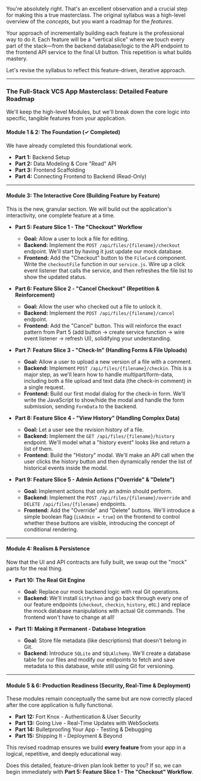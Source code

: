 You're absolutely right. That's an excellent observation and a crucial step for making this a true masterclass. The original syllabus was a high-level overview of the _concepts_, but you want a roadmap for the _features_.

Your approach of incrementally building each feature is the professional way to do it. Each feature will be a "vertical slice" where we touch every part of the stack—from the backend database/logic to the API endpoint to the frontend API service to the final UI button. This repetition is what builds mastery.

Let's revise the syllabus to reflect this feature-driven, iterative approach.

---

### **The Full-Stack VCS App Masterclass: Detailed Feature Roadmap**

We'll keep the high-level Modules, but we'll break down the core logic into specific, tangible features from your application.

#### **Module 1 & 2: The Foundation (✓ Completed)**

We have already completed this foundational work.

- **Part 1:** Backend Setup
- **Part 2:** Data Modeling & Core "Read" API
- **Part 3:** Frontend Scaffolding
- **Part 4:** Connecting Frontend to Backend (Read-Only)

---

#### **Module 3: The Interactive Core (Building Feature by Feature)**

This is the new, granular section. We will build out the application's interactivity, one complete feature at a time.

- **Part 5: Feature Slice 1 - The "Checkout" Workflow**

  - **Goal:** Allow a user to lock a file for editing.
  - **Backend:** Implement the `POST /api/files/{filename}/checkout` endpoint. We'll start by having it just update our mock database.
  - **Frontend:** Add the "Checkout" button to the `FileCard` component. Write the `checkoutFile` function in our `service.js`. Wire up a click event listener that calls the service, and then refreshes the file list to show the updated status.

- **Part 6: Feature Slice 2 - "Cancel Checkout" (Repetition & Reinforcement)**

  - **Goal:** Allow the user who checked out a file to unlock it.
  - **Backend:** Implement the `POST /api/files/{filename}/cancel` endpoint.
  - **Frontend:** Add the "Cancel" button. This will reinforce the exact pattern from Part 5 (add button -> create service function -> wire event listener -> refresh UI), solidifying your understanding.

- **Part 7: Feature Slice 3 - "Check-In" (Handling Forms & File Uploads)**

  - **Goal:** Allow a user to upload a new version of a file with a comment.
  - **Backend:** Implement `POST /api/files/{filename}/checkin`. This is a major step, as we'll learn how to handle multipart/form-data, including both a file upload and text data (the check-in comment) in a single request.
  - **Frontend:** Build our first modal dialog for the check-in form. We'll write the JavaScript to show/hide the modal and handle the form submission, sending `FormData` to the backend.

- **Part 8: Feature Slice 4 - "View History" (Handling Complex Data)**

  - **Goal:** Let a user see the revision history of a file.
  - **Backend:** Implement the `GET /api/files/{filename}/history` endpoint. We'll model what a "history event" looks like and return a list of them.
  - **Frontend:** Build the "History" modal. We'll make an API call when the user clicks the history button and then dynamically render the list of historical events inside the modal.

- **Part 9: Feature Slice 5 - Admin Actions ("Override" & "Delete")**
  - **Goal:** Implement actions that only an admin should perform.
  - **Backend:** Implement the `POST /api/files/{filename}/override` and `DELETE /api/files/{filename}` endpoints.
  - **Frontend:** Add the "Override" and "Delete" buttons. We'll introduce a simple boolean flag (`isAdmin = true`) on the frontend to control whether these buttons are visible, introducing the concept of conditional rendering.

---

#### **Module 4: Realism & Persistence**

Now that the UI and API contracts are fully built, we swap out the "mock" parts for the real thing.

- **Part 10: The Real Git Engine**

  - **Goal:** Replace our mock backend logic with real Git operations.
  - **Backend:** We'll install `GitPython` and go back through every one of our feature endpoints (`checkout`, `checkin`, `history`, etc.) and replace the mock database manipulations with actual Git commands. The frontend won't have to change at all!

- **Part 11: Making it Permanent - Database Integration**
  - **Goal:** Store file metadata (like descriptions) that doesn't belong in Git.
  - **Backend:** Introduce `SQLite` and `SQLAlchemy`. We'll create a database table for our files and modify our endpoints to fetch and save metadata to this database, while still using Git for versioning.

---

#### **Module 5 & 6: Production Readiness (Security, Real-Time & Deployment)**

These modules remain conceptually the same but are now correctly placed after the core application is fully functional.

- **Part 12:** Fort Knox - Authentication & User Security
- **Part 13:** Going Live - Real-Time Updates with WebSockets
- **Part 14:** Bulletproofing Your App - Testing & Debugging
- **Part 15:** Shipping It - Deployment & Beyond

This revised roadmap ensures we build **every feature** from your app in a logical, repetitive, and deeply educational way.

Does this detailed, feature-driven plan look better to you? If so, we can begin immediately with **Part 5: Feature Slice 1 - The "Checkout" Workflow**.

